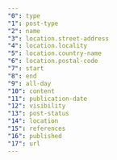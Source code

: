 ```yaml
---
"0": type
"1": post-type
"2": name
"3": location.street-address
"4": location.locality
"5": location.country-name
"6": location.postal-code
"7": start
"8": end
"9": all-day
"10": content
"11": publication-date
"12": visibility
"13": post-status
"14": location
"15": references
"16": published
"17": url
---
```

